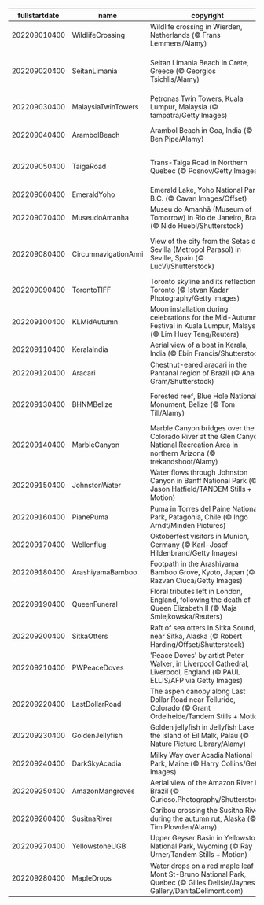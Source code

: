 |fullstartdate|name|copyright|title|image|
|--|--|--|--|--|
202209010400|WildlifeCrossing|Wildlife crossing in Wierden, Netherlands (© Frans Lemmens/Alamy)|Who uses this grassy bridge?|![](/en-CA/2022/09/202209010400WildlifeCrossing.jpg)|
202209020400|SeitanLimania|Seitan Limania Beach in Crete, Greece (© Georgios Tsichlis/Alamy)|This magical beach is worth the hike|![](/en-CA/2022/09/202209020400SeitanLimania.jpg)|
202209030400|MalaysiaTwinTowers|Petronas Twin Towers, Kuala Lumpur, Malaysia (© tampatra/Getty Images)|A pair of high achievers|![](/en-CA/2022/09/202209030400MalaysiaTwinTowers.jpg)|
202209040400|ArambolBeach|Arambol Beach in Goa, India (© Ben Pipe/Alamy)|The Riviera of India|![](/en-CA/2022/09/202209040400ArambolBeach.jpg)|
202209050400|TaigaRoad|Trans-Taiga Road in Northern Quebec (© Posnov/Getty Images)|A road not for the faint of heart|![](/en-CA/2022/09/202209050400TaigaRoad.jpg)|
202209060400|EmeraldYoho|Emerald Lake, Yoho National Park, B.C. (© Cavan Images/Offset)|Immersing in nature|![](/en-CA/2022/09/202209060400EmeraldYoho.jpg)|
202209070400|MuseudoAmanha|Museu do Amanhã (Museum of Tomorrow) in Rio de Janeiro, Brazil (© Nido Huebl/Shutterstock)|Back to the future|![](/en-CA/2022/09/202209070400MuseudoAmanha.jpg)|
202209080400|CircumnavigationAnni|View of the city from the Setas de Sevilla (Metropol Parasol) in Seville, Spain (© LucVi/Shutterstock)|What returned to this city 500 years ago?|![](/en-CA/2022/09/202209080400CircumnavigationAnni.jpg)|
202209090400|TorontoTIFF|Toronto skyline and its reflection, Toronto (© Istvan Kadar Photography/Getty Images)|Roll out the red carpet|![](/en-CA/2022/09/202209090400TorontoTIFF.jpg)|
202209100400|KLMidAutumn|Moon installation during celebrations for the Mid-Autumn Festival in Kuala Lumpur, Malaysia (© Lim Huey Teng/Reuters)|Getting starry-eyed at the moon|![](/en-CA/2022/09/202209100400KLMidAutumn.jpg)|
202209110400|KeralaIndia|Aerial view of a boat in Kerala, India (© Ebin Francis/Shutterstock)|God’s Own Country|![](/en-CA/2022/09/202209110400KeralaIndia.jpg)|
202209120400|Aracari|Chestnut-eared aracari in the Pantanal region of Brazil (© Ana Gram/Shutterstock)|A different kind of toucan|![](/en-CA/2022/09/202209120400Aracari.jpg)|
202209130400|BHNMBelize|Forested reef, Blue Hole National Monument, Belize (© Tom Till/Alamy)|The other great barrier reef|![](/en-CA/2022/09/202209130400BHNMBelize.jpg)|
202209140400|MarbleCanyon|Marble Canyon bridges over the Colorado River at the Glen Canyon National Recreation Area in northern Arizona (© trekandshoot/Alamy)|Bridging the gap two ways|![](/en-CA/2022/09/202209140400MarbleCanyon.jpg)|
202209150400|JohnstonWater|Water flows through Johnston Canyon in Banff National Park (© Jason Hatfield/TANDEM Stills + Motion)|A gem in the Rockies|![](/en-CA/2022/09/202209150400JohnstonWater.jpg)|
202209160400|PianePuma|Puma in Torres del Paine National Park, Patagonia, Chile (© Ingo Arndt/Minden Pictures)|Nimble and stealthy|![](/en-CA/2022/09/202209160400PianePuma.jpg)|
202209170400|Wellenflug|Oktoberfest visitors in Munich, Germany (© Karl-Josef Hildenbrand/Getty Images)|Swinging over Munich|![](/en-CA/2022/09/202209170400Wellenflug.jpg)|
202209180400|ArashiyamaBamboo|Footpath in the Arashiyama Bamboo Grove, Kyoto, Japan (© Razvan Ciuca/Getty Images)|A grove glows green|![](/en-CA/2022/09/202209180400ArashiyamaBamboo.jpg)|
202209190400|QueenFuneral|Floral tributes left in London, England, following the death of Queen Elizabeth II (© Maja Smiejkowska/Reuters)|Farewell, Ma’am|![](/en-CA/2022/09/202209190400QueenFuneral.jpg)|
202209200400|SitkaOtters|Raft of sea otters in Sitka Sound, near Sitka, Alaska (© Robert Harding/Offset/Shutterstock)|Teddy bears of the sea|![](/en-CA/2022/09/202209200400SitkaOtters.jpg)|
202209210400|PWPeaceDoves|'Peace Doves' by artist Peter Walker, in Liverpool Cathedral, Liverpool, England (© PAUL ELLIS/AFP via Getty Images)|A dramatic celebration of peace|![](/en-CA/2022/09/202209210400PWPeaceDoves.jpg)|
202209220400|LastDollarRoad|The aspen canopy along Last Dollar Road near Telluride, Colorado (© Grant Ordelheide/Tandem Stills + Motion)|Colours of Colorado|![](/en-CA/2022/09/202209220400LastDollarRoad.jpg)|
202209230400|GoldenJellyfish|Golden jellyfish in Jellyfish Lake on the island of Eil Malk, Palau (© Nature Picture Library/Alamy)|Jellies in a world of their own|![](/en-CA/2022/09/202209230400GoldenJellyfish.jpg)|
202209240400|DarkSkyAcadia|Milky Way over Acadia National Park, Maine (© Harry Collins/Getty Images)|Starry, starry night|![](/en-CA/2022/09/202209240400DarkSkyAcadia.jpg)|
202209250400|AmazonMangroves|Aerial view of the Amazon River in Brazil (© Curioso.Photography/Shutterstock)|The rivers run through us|![](/en-CA/2022/09/202209250400AmazonMangroves.jpg)|
202209260400|SusitnaRiver|Caribou crossing the Susitna River during the autumn rut, Alaska (© Tim Plowden/Alamy)|Time to make an impression|![](/en-CA/2022/09/202209260400SusitnaRiver.jpg)|
202209270400|YellowstoneUGB|Upper Geyser Basin in Yellowstone National Park, Wyoming (© Ray Urner/Tandem Stills + Motion)|Where fire and water meet|![](/en-CA/2022/09/202209270400YellowstoneUGB.jpg)|
202209280400|MapleDrops|Water drops on a red maple leaf in Mont St-Bruno National Park, Quebec (© Gilles Delisle/Jaynes Gallery/DanitaDelimont.com)|Shades of Fall|![](/en-CA/2022/09/202209280400MapleDrops.jpg)|
